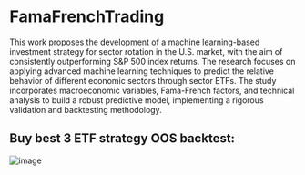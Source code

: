 # FamaFrenchTrading

This work proposes the development of a machine learning-based investment strategy for sector rotation in the U.S. market, with the aim of consistently outperforming S&P 500 index returns. The research focuses on applying advanced machine learning techniques to predict the relative behavior of different economic sectors through sector ETFs. The study incorporates macroeconomic variables, Fama-French factors, and technical analysis to build a robust predictive model, implementing a rigorous validation and backtesting methodology.

## Buy best 3 ETF strategy OOS backtest:
![image](https://github.com/user-attachments/assets/2522a794-a6a6-44ba-b62b-83e6e52eec1f)

